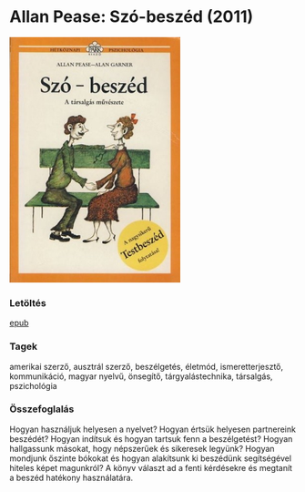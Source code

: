 # <a name="id_3">Allan Pease: Szó-beszéd (2011)</a>
<img src="https://github.com/BercziSandor/calibre_lib/raw/main/libs/main/Allan%20Pease/Szo-beszed%20%283%29/cover.jpg" alt="cover" width="300"/>

### Letöltés
[epub](https://github.com/BercziSandor/calibre_lib/raw/main/libs/main/Allan%20Pease/Szo-beszed%20%283%29/Szo-beszed%20-%20Allan%20Pease.epub)

### Tagek
amerikai szerző, ausztrál szerző, beszélgetés, életmód, ismeretterjesztő, kommunikáció, magyar nyelvű, önsegítő, tárgyalástechnika, társalgás, pszichológia

### Összefoglalás
<div>
<p>Hogyan használjuk helyesen a nyelvet? Hogyan értsük helyesen partnereink beszédét? Hogyan indítsuk és hogyan tartsuk fenn a beszélgetést? Hogyan hallgassunk másokat, hogy népszerűek és sikeresek legyünk? Hogyan mondjunk őszinte bókokat és hogyan alakítsunk ki beszédünk segítségével hiteles képet magunkról? A könyv­ választ ad a fenti kérdésekre és megtanít a beszéd hatékony használatára.</p></div>


